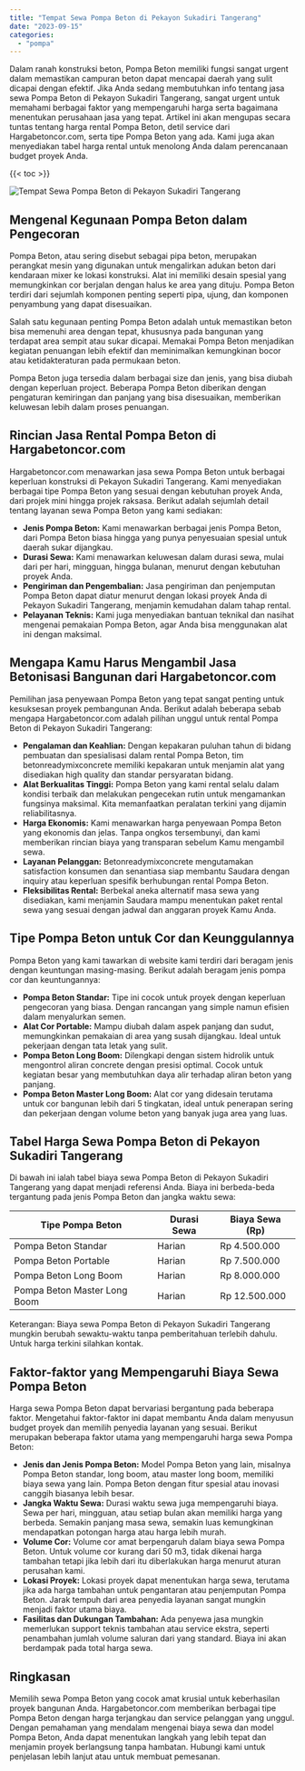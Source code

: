 ```yaml
---
title: "Tempat Sewa Pompa Beton di Pekayon Sukadiri Tangerang"
date: "2023-09-15"
categories: 
  - "pompa"
---
```




Dalam ranah konstruksi beton, Pompa Beton memiliki fungsi sangat urgent dalam memastikan campuran beton dapat mencapai daerah yang sulit dicapai dengan efektif. Jika Anda sedang membutuhkan info tentang jasa sewa Pompa Beton di Pekayon Sukadiri Tangerang, sangat urgent untuk memahami berbagai faktor yang mempengaruhi harga serta bagaimana menentukan perusahaan jasa yang tepat. Artikel ini akan mengupas secara tuntas tentang harga rental Pompa Beton, detil service dari Hargabetoncor.com, serta tipe Pompa Beton yang ada. Kami juga akan menyediakan tabel harga rental untuk menolong Anda dalam perencanaan budget proyek Anda.

{{< toc >}}

![Tempat Sewa Pompa Beton di Pekayon Sukadiri Tangerang](https://hargareadymixid.github.io/pompa/concrete-pump%20(28).png)

## Mengenal Kegunaan Pompa Beton dalam Pengecoran

Pompa Beton, atau sering disebut sebagai pipa beton, merupakan perangkat mesin yang digunakan untuk mengalirkan adukan beton dari kendaraan mixer ke lokasi konstruksi. Alat ini memiliki desain spesial yang memungkinkan cor berjalan dengan halus ke area yang dituju. Pompa Beton terdiri dari sejumlah komponen penting seperti pipa, ujung, dan komponen penyambung yang dapat disesuaikan.

Salah satu kegunaan penting Pompa Beton adalah untuk memastikan beton bisa memenuhi area dengan tepat, khususnya pada bangunan yang terdapat area sempit atau sukar dicapai. Memakai Pompa Beton menjadikan kegiatan penuangan lebih efektif dan meminimalkan kemungkinan bocor atau ketidakteraturan pada permukaan beton.

Pompa Beton juga tersedia dalam berbagai size dan jenis, yang bisa diubah dengan keperluan project. Beberapa Pompa Beton diberikan dengan pengaturan kemiringan dan panjang yang bisa disesuaikan, memberikan keluwesan lebih dalam proses penuangan.

## Rincian Jasa Rental Pompa Beton di Hargabetoncor.com

Hargabetoncor.com menawarkan jasa sewa Pompa Beton untuk berbagai keperluan konstruksi di Pekayon Sukadiri Tangerang. Kami menyediakan berbagai tipe Pompa Beton yang sesuai dengan kebutuhan proyek Anda, dari projek mini hingga projek raksasa. Berikut adalah sejumlah detail tentang layanan sewa Pompa Beton yang kami sediakan:

- **Jenis Pompa Beton:** Kami menawarkan berbagai jenis Pompa Beton, dari Pompa Beton biasa hingga yang punya penyesuaian spesial untuk daerah sukar dijangkau.
- **Durasi Sewa:** Kami menawarkan keluwesan dalam durasi sewa, mulai dari per hari, mingguan, hingga bulanan, menurut dengan kebutuhan proyek Anda.
- **Pengiriman dan Pengembalian:** Jasa pengiriman dan penjemputan Pompa Beton dapat diatur menurut dengan lokasi proyek Anda di Pekayon Sukadiri Tangerang, menjamin kemudahan dalam tahap rental.
- **Pelayanan Teknis:** Kami juga menyediakan bantuan teknikal dan nasihat mengenai pemakaian Pompa Beton, agar Anda bisa menggunakan alat ini dengan maksimal.

## Mengapa Kamu Harus Mengambil Jasa Betonisasi Bangunan dari Hargabetoncor.com

Pemilihan jasa penyewaan Pompa Beton yang tepat sangat penting untuk kesuksesan proyek pembangunan Anda. Berikut adalah beberapa sebab mengapa Hargabetoncor.com adalah pilihan unggul untuk rental Pompa Beton di Pekayon Sukadiri Tangerang:

- **Pengalaman dan Keahlian:** Dengan kepakaran puluhan tahun di bidang pembuatan dan spesialisasi dalam rental Pompa Beton, tim betonreadymixconcrete memiliki kepakaran untuk menjamin alat yang disediakan high quality dan standar persyaratan bidang.
- **Alat Berkualitas Tinggi:** Pompa Beton yang kami rental selalu dalam kondisi terbaik dan melakukan pengecekan rutin untuk mengamankan fungsinya maksimal. Kita memanfaatkan peralatan terkini yang dijamin reliabilitasnya.
- **Harga Ekonomis:** Kami menawarkan harga penyewaan Pompa Beton yang ekonomis dan jelas. Tanpa ongkos tersembunyi, dan kami memberikan rincian biaya yang transparan sebelum Kamu mengambil sewa.
- **Layanan Pelanggan:** Betonreadymixconcrete mengutamakan satisfaction konsumen dan senantiasa siap membantu Saudara dengan inquiry atau keperluan spesifik berhubungan rental Pompa Beton.
- **Fleksibilitas Rental:** Berbekal aneka alternatif masa sewa yang disediakan, kami menjamin Saudara mampu menentukan paket rental sewa yang sesuai dengan jadwal dan anggaran proyek Kamu Anda.

## Tipe Pompa Beton untuk Cor dan Keunggulannya

Pompa Beton yang kami tawarkan di website kami terdiri dari beragam jenis dengan keuntungan masing-masing. Berikut adalah beragam jenis pompa cor dan keuntungannya:

- **Pompa Beton Standar:** Tipe ini cocok untuk proyek dengan keperluan pengecoran yang biasa. Dengan rancangan yang simple namun efisien dalam menyalurkan semen.
- **Alat Cor Portable:** Mampu diubah dalam aspek panjang dan sudut, memungkinkan pemakaian di area yang susah dijangkau. Ideal untuk pekerjaan dengan tata letak yang sulit.
- **Pompa Beton Long Boom:** Dilengkapi dengan sistem hidrolik untuk mengontrol aliran concrete dengan presisi optimal. Cocok untuk kegiatan besar yang membutuhkan daya alir terhadap aliran beton yang panjang.
- **Pompa Beton Master Long Boom:** Alat cor yang didesain terutama untuk cor bangunan lebih dari 5 tingkatan, ideal untuk penerapan sering dan pekerjaan dengan volume beton yang banyak juga area yang luas.

## Tabel Harga Sewa Pompa Beton di Pekayon Sukadiri Tangerang

Di bawah ini ialah tabel biaya sewa Pompa Beton di Pekayon Sukadiri Tangerang yang dapat menjadi referensi Anda. Biaya ini berbeda-beda tergantung pada jenis Pompa Beton dan jangka waktu sewa:

| Tipe Pompa Beton | Durasi Sewa | Biaya Sewa (Rp) |
| --- | --- | --- |
| Pompa Beton Standar | Harian | Rp 4.500.000 |
| Pompa Beton Portable | Harian | Rp 7.500.000 |
| Pompa Beton Long Boom | Harian | Rp 8.000.000 |
| Pompa Beton Master Long Boom | Harian | Rp 12.500.000 |

Keterangan: Biaya sewa Pompa Beton di Pekayon Sukadiri Tangerang mungkin berubah sewaktu-waktu tanpa pemberitahuan terlebih dahulu. Untuk harga terkini silahkan kontak.

## Faktor-faktor yang Mempengaruhi Biaya Sewa Pompa Beton

Harga sewa Pompa Beton dapat bervariasi bergantung pada beberapa faktor. Mengetahui faktor-faktor ini dapat membantu Anda dalam menyusun budget proyek dan memilih penyedia layanan yang sesuai. Berikut merupakan beberapa faktor utama yang mempengaruhi harga sewa Pompa Beton:

- **Jenis dan Jenis Pompa Beton:** Model Pompa Beton yang lain, misalnya Pompa Beton standar, long boom, atau master long boom, memiliki biaya sewa yang lain. Pompa Beton dengan fitur spesial atau inovasi canggih biasanya lebih besar.
- **Jangka Waktu Sewa:** Durasi waktu sewa juga mempengaruhi biaya. Sewa per hari, mingguan, atau setiap bulan akan memiliki harga yang berbeda. Semakin panjang masa sewa, semakin luas kemungkinan mendapatkan potongan harga atau harga lebih murah.
- **Volume Cor:** Volume cor amat berpengaruh dalam biaya sewa Pompa Beton. Untuk volume cor kurang dari 50 m3, tidak dikenai harga tambahan tetapi jika lebih dari itu diberlakukan harga menurut aturan perusahan kami.
- **Lokasi Proyek:** Lokasi proyek dapat menentukan harga sewa, terutama jika ada harga tambahan untuk pengantaran atau penjemputan Pompa Beton. Jarak tempuh dari area penyedia layanan sangat mungkin menjadi faktor utama biaya.
- **Fasilitas dan Dukungan Tambahan:** Ada penyewa jasa mungkin memerlukan support teknis tambahan atau service ekstra, seperti penambahan jumlah volume saluran dari yang standard. Biaya ini akan berdampak pada total harga sewa.

## Ringkasan

Memilih sewa Pompa Beton yang cocok amat krusial untuk keberhasilan proyek bangunan Anda. Hargabetoncor.com memberikan berbagai tipe Pompa Beton dengan harga terjangkau dan service pelanggan yang unggul. Dengan pemahaman yang mendalam mengenai biaya sewa dan model Pompa Beton, Anda dapat menentukan langkah yang lebih tepat dan menjamin proyek berlangsung tanpa hambatan. Hubungi kami untuk penjelasan lebih lanjut atau untuk membuat pemesanan.
